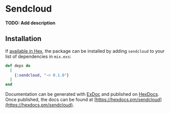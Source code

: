# Sendcloud

**TODO: Add description**

## Installation

If [available in Hex](https://hex.pm/docs/publish), the package can be installed
by adding `sendcloud` to your list of dependencies in `mix.exs`:

```elixir
def deps do
  [
    {:sendcloud, "~> 0.1.0"}
  ]
end
```

Documentation can be generated with [ExDoc](https://github.com/elixir-lang/ex_doc)
and published on [HexDocs](https://hexdocs.pm). Once published, the docs can
be found at [https://hexdocs.pm/sendcloud](https://hexdocs.pm/sendcloud).

